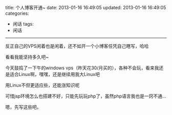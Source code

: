 title: 个人博客开通~
date: 2013-01-16 16:49:05
updated: 2013-01-16 16:49:05
categories:
  - 闲话
tags:
  - 闲话
---

反正自己的VPS闲着也是闲着，还不如开一个小博客任凭自己瞎写，哈哈

看看我能坚持多久吧~

今天鼓捣了一下午的windows vps（昨天花30/月买的），各种不会玩，看来我还是适合Linux啊，嘿嘿，还是继续用我大Linux吧

用Linux不但更适应些，还能涨知识呢

可惜jsp环境怎么也搭建不好，只能先玩玩php了，虽然php语言我也是一窍不通...

嗯，先写这些吧。
